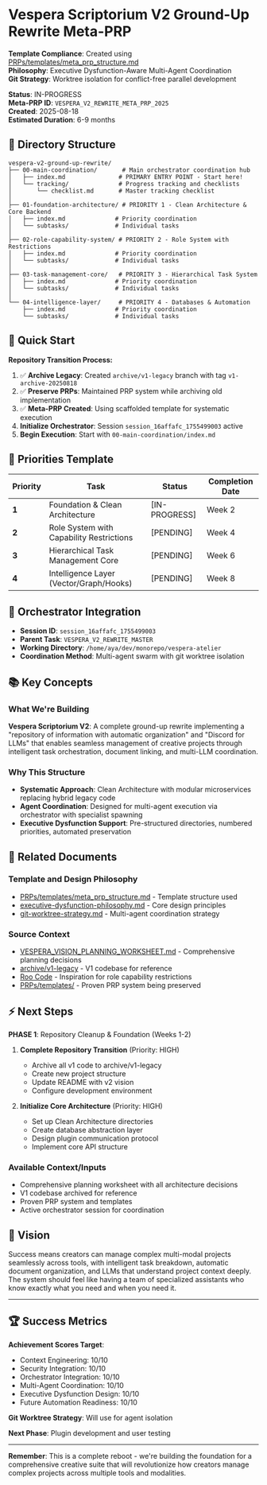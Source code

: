 # Vespera Scriptorium V2 Ground-Up Rewrite Meta-PRP

**Template Compliance**: Created using [PRPs/templates/meta_prp_structure.md](../meta_prp_structure.md)  
**Philosophy**: Executive Dysfunction-Aware Multi-Agent Coordination  
**Git Strategy**: Worktree isolation for conflict-free parallel development

**Status**: IN-PROGRESS  
**Meta-PRP ID**: `VESPERA_V2_REWRITE_META_PRP_2025`  
**Created**: 2025-08-18  
**Estimated Duration**: 6-9 months

## 📁 Directory Structure

```directory
vespera-v2-ground-up-rewrite/
├── 00-main-coordination/       # Main orchestrator coordination hub
│   ├── index.md               # PRIMARY ENTRY POINT - Start here!
│   └── tracking/              # Progress tracking and checklists
│       └── checklist.md       # Master tracking checklist
│
├── 01-foundation-architecture/ # PRIORITY 1 - Clean Architecture & Core Backend
│   ├── index.md              # Priority coordination
│   └── subtasks/             # Individual tasks
│
├── 02-role-capability-system/ # PRIORITY 2 - Role System with Restrictions
│   ├── index.md              # Priority coordination
│   └── subtasks/             # Individual tasks
│
├── 03-task-management-core/   # PRIORITY 3 - Hierarchical Task System
│   ├── index.md              # Priority coordination
│   └── subtasks/             # Individual tasks
│
└── 04-intelligence-layer/     # PRIORITY 4 - Databases & Automation
    ├── index.md              # Priority coordination
    └── subtasks/             # Individual tasks
```

## 🚀 Quick Start

**Repository Transition Process:**

1. ✅ **Archive Legacy**: Created `archive/v1-legacy` branch with tag `v1-archive-20250818`
2. ✅ **Preserve PRPs**: Maintained PRP system while archiving old implementation
3. ✅ **Meta-PRP Created**: Using scaffolded template for systematic execution
4. **Initialize Orchestrator**: Session `session_16affafc_1755499003` active
5. **Begin Execution**: Start with `00-main-coordination/index.md`

## 🎯 Priorities Template

| Priority | Task | Status | Completion Date |
|----------|------|--------|----------------|
| **1** | Foundation & Clean Architecture | [IN-PROGRESS] | Week 2 |
| **2** | Role System with Capability Restrictions | [PENDING] | Week 4 |
| **3** | Hierarchical Task Management Core | [PENDING] | Week 6 |
| **4** | Intelligence Layer (Vector/Graph/Hooks) | [PENDING] | Week 8 |

## 🤖 Orchestrator Integration

- **Session ID**: `session_16affafc_1755499003`
- **Parent Task**: `VESPERA_V2_REWRITE_MASTER`
- **Working Directory**: `/home/aya/dev/monorepo/vespera-atelier`
- **Coordination Method**: Multi-agent swarm with git worktree isolation

## 📚 Key Concepts

### What We're Building

**Vespera Scriptorium V2**: A complete ground-up rewrite implementing a "repository of information with automatic organization" and "Discord for LLMs" that enables seamless management of creative projects through intelligent task orchestration, document linking, and multi-LLM coordination.

### Why This Structure

- **Systematic Approach**: Clean Architecture with modular microservices replacing hybrid legacy code
- **Agent Coordination**: Designed for multi-agent execution via orchestrator with specialist spawning
- **Executive Dysfunction Support**: Pre-structured directories, numbered priorities, automated preservation

## 🔗 Related Documents

### Template and Design Philosophy

- [PRPs/templates/meta_prp_structure.md](../meta_prp_structure.md) - Template structure used
- [executive-dysfunction-philosophy.md](executive-dysfunction-philosophy.md) - Core design principles
- [git-worktree-strategy.md](git-worktree-strategy.md) - Multi-agent coordination strategy

### Source Context

- [VESPERA_VISION_PLANNING_WORKSHEET.md](../../VESPERA_VISION_PLANNING_WORKSHEET.md) - Comprehensive planning decisions
- [archive/v1-legacy](https://github.com/EchoingVesper/vespera-atelier/tree/archive/v1-legacy) - V1 codebase for reference
- [Roo Code](https://github.com/roocode-org/roocode) - Inspiration for role capability restrictions
- [PRPs/templates/](../../templates/) - Proven PRP system being preserved

## ⚡ Next Steps

**PHASE 1**: Repository Cleanup & Foundation (Weeks 1-2)

1. **Complete Repository Transition** (Priority: HIGH)
   - Archive all v1 code to archive/v1-legacy
   - Create new project structure
   - Update README with v2 vision
   - Configure development environment

2. **Initialize Core Architecture** (Priority: HIGH)
   - Set up Clean Architecture directories
   - Create database abstraction layer
   - Design plugin communication protocol
   - Implement core API structure

### **Available Context/Inputs**

- Comprehensive planning worksheet with all architecture decisions
- V1 codebase archived for reference
- Proven PRP system and templates
- Active orchestrator session for coordination

## 🎨 Vision

Success means creators can manage complex multi-modal projects seamlessly across tools, with intelligent task breakdown, automatic document organization, and LLMs that understand project context deeply. The system should feel like having a team of specialized assistants who know exactly what you need and when you need it.

---

## 🏆 Success Metrics

**Achievement Scores Target**:
- Context Engineering: 10/10
- Security Integration: 10/10
- Orchestrator Integration: 10/10
- Multi-Agent Coordination: 10/10
- Executive Dysfunction Design: 10/10
- Future Automation Readiness: 10/10

**Git Worktree Strategy**: Will use for agent isolation

**Next Phase**: Plugin development and user testing

---

**Remember**: This is a complete reboot - we're building the foundation for a comprehensive creative suite that will revolutionize how creators manage complex projects across multiple tools and modalities.